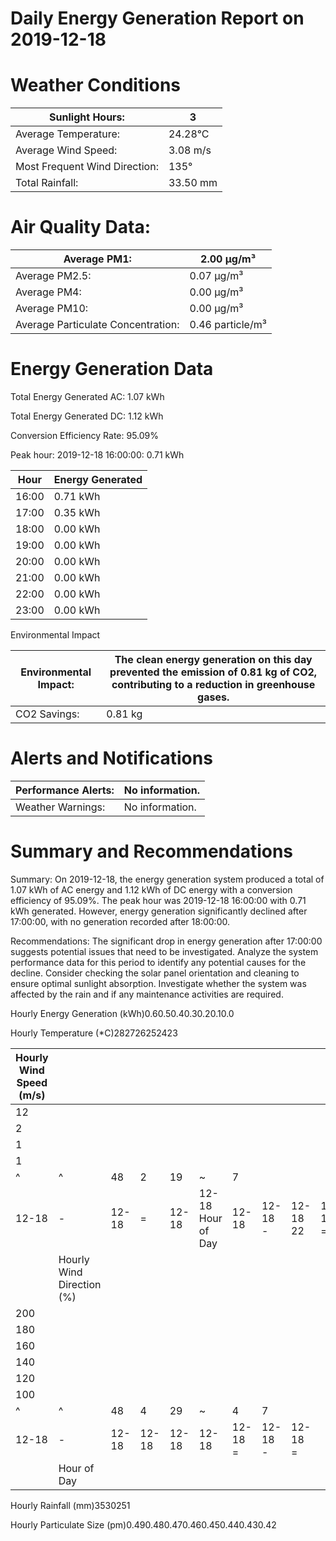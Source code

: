 # Daily Energy Generation Report on 2019-12-18

# Weather Conditions

|Sunlight Hours:|3|
|---|---|
|Average Temperature:|24.28°C|
|Average Wind Speed:|3.08 m/s|
|Most Frequent Wind Direction:|135°|
|Total Rainfall:|33.50 mm|

# Air Quality Data:

|Average PM1:|2.00 μg/m³|
|---|---|
|Average PM2.5:|0.07 μg/m³|
|Average PM4:|0.00 μg/m³|
|Average PM10:|0.00 μg/m³|
|Average Particulate Concentration:|0.46 particle/m³|

# Energy Generation Data

Total Energy Generated AC: 1.07 kWh

Total Energy Generated DC: 1.12 kWh

Conversion Efficiency Rate: 95.09%

Peak hour: 2019-12-18 16:00:00: 0.71 kWh

|Hour|Energy Generated|
|---|---|
|16:00|0.71 kWh|
|17:00|0.35 kWh|
|18:00|0.00 kWh|
|19:00|0.00 kWh|
|20:00|0.00 kWh|
|21:00|0.00 kWh|
|22:00|0.00 kWh|
|23:00|0.00 kWh|

Environmental Impact

|Environmental Impact:|The clean energy generation on this day prevented the emission of 0.81 kg of CO2, contributing to a reduction in greenhouse gases.|
|---|---|
|CO2 Savings:|0.81 kg|

# Alerts and Notifications

|Performance Alerts:|No information.|
|---|---|
|Weather Warnings:|No information.|

# Summary and Recommendations

Summary: On 2019-12-18, the energy generation system produced a total of 1.07 kWh of AC energy and 1.12 kWh of DC energy with a conversion efficiency of 95.09%. The peak hour was 2019-12-18 16:00:00 with 0.71 kWh generated. However, energy generation significantly declined after 17:00:00, with no generation recorded after 18:00:00.

Recommendations: The significant drop in energy generation after 17:00:00 suggests potential issues that need to be investigated. Analyze the system performance data for this period to identify any potential causes for the decline. Consider checking the solar panel orientation and cleaning to ensure optimal sunlight absorption. Investigate whether the system was affected by the rain and if any maintenance activities are required.

Hourly Energy Generation (kWh)0.60.50.40.30.20.10.0

Hourly Temperature (*C)282726252423

|Hourly Wind Speed (m/s)| | | | | | | | | |
|---|---|---|---|---|---|---|---|---|---|
|12| | | | | | | | | |
|2| | | | | | | | | |
|1| | | | | | | | | |
|1| | | | | | | | | |
|^|^|48|2|19|~|7| | | |
|12-18|-|12-18|=|12-18|12-18 Hour of Day|12-18|12-18 -|12-18 22|12-18 =|
| |Hourly Wind Direction (%)| | | | | | | | |
|200| | | | | | | | | |
|180| | | | | | | | | |
|160| | | | | | | | | |
|140| | | | | | | | | |
|120| | | | | | | | | |
|100| | | | | | | | | |
|^|^|48|4|29|~|4|7| | |
|12-18|-|12-18|12-18|12-18|12-18|12-18 =|12-18 -|12-18 =| |
| |Hour of Day| | | | | | | | |

Hourly Rainfall (mm)3530251

Hourly Particulate Size (pm)0.490.480.470.460.450.440.430.42